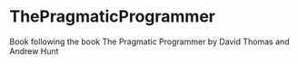 # ThePragmaticProgrammer
Book following the book The Pragmatic Programmer by David Thomas and Andrew Hunt 
